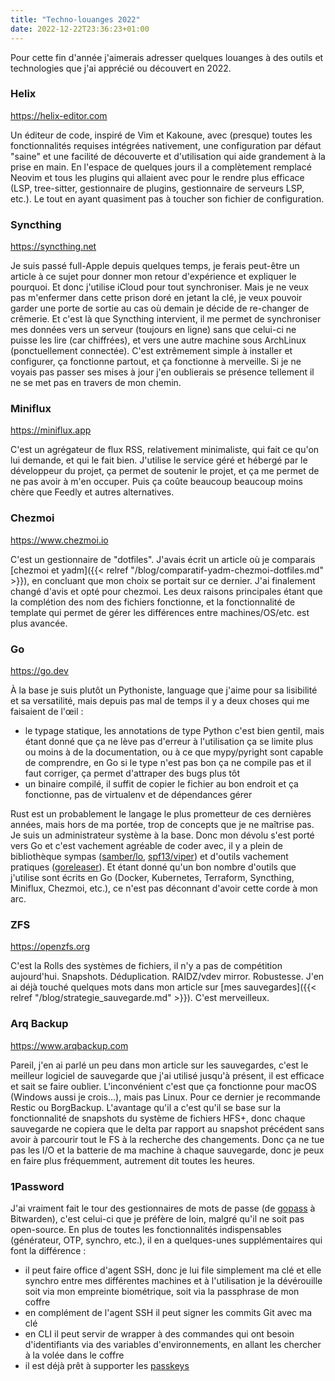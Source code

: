 ```yaml
---
title: "Techno-louanges 2022"
date: 2022-12-22T23:36:23+01:00
---
```


Pour cette fin d'année j'aimerais adresser quelques louanges à des outils et technologies que j'ai apprécié ou découvert en 2022.

### Helix

<https://helix-editor.com>

Un éditeur de code, inspiré de Vim et Kakoune, avec (presque) toutes les fonctionnalités requises intégrées nativement, une configuration par défaut "saine" et une facilité de découverte et d'utilisation qui aide grandement à la prise en main.
En l'espace de quelques jours il a complètement remplacé Neovim et tous les plugins qui allaient avec pour le rendre plus efficace (LSP, tree-sitter, gestionnaire de plugins, gestionnaire de serveurs LSP, etc.).
Le tout en ayant quasiment pas à toucher son fichier de configuration.

### Syncthing

<https://syncthing.net>

Je suis passé full-Apple depuis quelques temps, je ferais peut-être un article à ce sujet pour donner mon retour d'expérience et expliquer le pourquoi. Et donc j'utilise iCloud pour tout synchroniser.
Mais je ne veux pas m'enfermer dans cette prison doré en jetant la clé, je veux pouvoir garder une porte de sortie au cas où demain je décide de re-changer de crêmerie.
Et c'est là que Syncthing intervient, il me permet de synchroniser mes données vers un serveur (toujours en ligne) sans que celui-ci ne puisse les lire (car chiffrées), et vers une autre machine sous ArchLinux (ponctuellement connectée).
C'est extrêmement simple à installer et configurer, ça fonctionne partout, et ça fonctionne à merveille. Si je ne voyais pas passer ses mises à jour j'en oublierais se présence tellement il ne se met pas en travers de mon chemin.

### Miniflux

<https://miniflux.app>

C'est un agrégateur de flux RSS, relativement minimaliste, qui fait ce qu'on lui demande, et qui le fait bien.
J'utilise le service géré et hébergé par le développeur du projet, ça permet de soutenir le projet, et ça me permet de ne pas avoir à m'en occuper.
Puis ça coûte beaucoup beaucoup moins chère que Feedly et autres alternatives.

### Chezmoi

<https://www.chezmoi.io>

C'est un gestionnaire de "dotfiles". J'avais écrit un article où je comparais [chezmoi et yadm]({{< relref "/blog/comparatif-yadm-chezmoi-dotfiles.md" >}}), en concluant que mon choix se portait sur ce dernier.
J'ai finalement changé d'avis et opté pour chezmoi. Les deux raisons principales étant que la complétion des nom des fichiers fonctionne, et la fonctionnalité de template qui permet de gérer les différences entre machines/OS/etc. est plus avancée.

### Go

<https://go.dev>

À la base je suis plutôt un Pythoniste, language que j'aime pour sa lisibilité et sa versatilité, mais depuis pas mal de temps il y a deux choses qui me faisaient de l'œil :

* le typage statique, les annotations de type Python c'est bien gentil, mais étant donné que ça ne lève pas d'erreur à l'utilisation ça se limite plus ou moins à de la documentation, ou à ce que mypy/pyright sont capable de comprendre, en Go si le type n'est pas bon ça ne compile pas et il faut corriger, ça permet d'attraper des bugs plus tôt
* un binaire compilé, il suffit de copier le fichier au bon endroit et ça fonctionne, pas de virtualenv et de dépendances gérer

Rust est un probablement le langage le plus prometteur de ces dernières années, mais hors de ma portée, trop de concepts que je ne maîtrise pas. Je suis un administrateur système à la base.
Donc mon dévolu s'est porté vers Go et c'est vachement agréable de coder avec, il y a plein de bibliothèque sympas ([samber/lo](https://github.com/samber/lo), [spf13/viper](https://github.com/spf13/viper)) et d'outils vachement pratiques ([goreleaser](https://goreleaser.com)).
Et étant donné qu'un bon nombre d'outils que j'utilise sont écrits en Go (Docker, Kubernetes, Terraform, Syncthing, Miniflux, Chezmoi, etc.), ce n'est pas déconnant d'avoir cette corde à mon arc.

### ZFS

<https://openzfs.org>

C'est la Rolls des systèmes de fichiers, il n'y a pas de compétition aujourd'hui. Snapshots. Déduplication. RAIDZ/vdev mirror. Robustesse. J'en ai déjà touché quelques mots dans mon article sur [mes sauvegardes]({{< relref "/blog/strategie_sauvegarde.md" >}}). C'est merveilleux.

### Arq Backup

<https://www.arqbackup.com>

Pareil, j'en ai parlé un peu dans mon article sur les sauvegardes, c'est le meilleur logiciel de sauvegarde que j'ai utilisé jusqu'à présent, il est efficace et sait se faire oublier.
L'inconvénient c'est que ça fonctionne pour macOS (Windows aussi je crois...), mais pas Linux. Pour ce dernier je recommande Restic ou BorgBackup.
L'avantage qu'il a c'est qu'il se base sur la fonctionnalité de snapshots du système de fichiers HFS+, donc chaque sauvegarde ne copiera que le delta par rapport au snapshot précédent sans avoir à parcourir tout le FS à la recherche des changements.
Donc ça ne tue pas les I/O et la batterie de ma machine à chaque sauvegarde, donc je peux en faire plus fréquemment, autrement dit toutes les heures.

### 1Password

J'ai vraiment fait le tour des gestionnaires de mots de passe (de [gopass](https://www.gopass.pw) à Bitwarden), c'est celui-ci que je préfère de loin, malgré qu'il ne soit pas open-source. En plus de toutes les fonctionnalités indispensables (générateur, OTP, synchro, etc.), il en a quelques-unes supplémentaires qui font la différence :

* il peut faire office d'agent SSH, donc je lui file simplement ma clé et elle synchro entre mes différentes machines et à l'utilisation je la dévérouille soit via mon empreinte biométrique, soit via la passphrase de mon coffre
* en complément de l'agent SSH il peut signer les commits Git avec ma clé
* en CLI il peut servir de wrapper à des commandes qui ont besoin d'identifiants via des variables d'environnements, en allant les chercher à la volée dans le coffre
* il est déjà prêt à supporter les [passkeys](https://www.passkeys.io)
